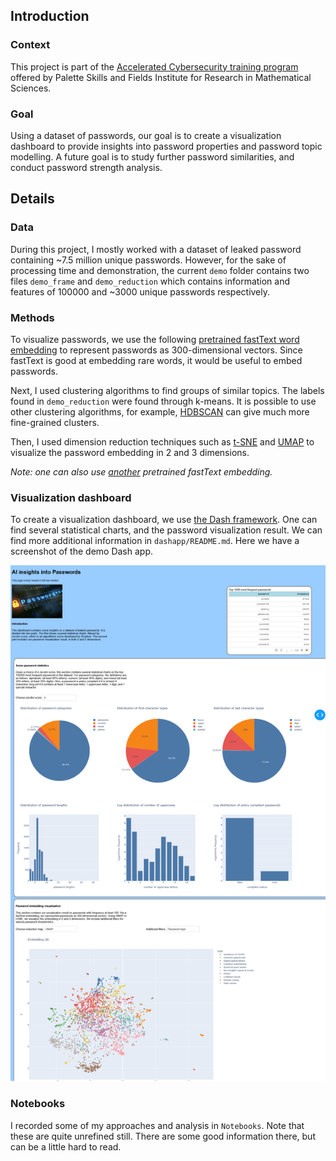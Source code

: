 ## Introduction
### Context
This project is part of the [Accelerated Cybersecurity training program](https://paletteskills.org/programs/cybersecurity-training) offered by Palette Skills and Fields Institute for Research in Mathematical Sciences. 

### Goal
Using a dataset of passwords, our goal is to create a visualization dashboard to provide insights into password properties and password topic modelling. A future goal is to study further password similarities, and conduct password strength analysis. 

## Details
### Data
During this project, I mostly worked with a dataset of leaked password containing ~7.5 million unique passwords. However, for the sake of processing time and demonstration, the current `demo` folder contains two files `demo_frame` and `demo_reduction` which contains information and features of 100000 and ~3000 unique passwords respectively. 

### Methods
To visualize passwords, we use the following [pretrained fastText word embedding](https://fasttext.cc/docs/en/pretrained-vectors.html) to represent passwords as 300-dimensional vectors. Since fastText is good at embedding rare words, it would be useful to embed passwords. 

Next, I used clustering algorithms to find groups of similar topics. The labels found in `demo_reduction` were found through k-means. It is possible to use other clustering algorithms, for example, [HDBSCAN](https://hdbscan.readthedocs.io/en/latest/index.html) can give much more fine-grained clusters. 

Then, I used dimension reduction techniques such as [t-SNE](https://en.wikipedia.org/wiki/T-distributed_stochastic_neighbor_embedding) and [UMAP](https://umap-learn.readthedocs.io/en/latest/) to visualize the password embedding in 2 and 3 dimensions. 

*Note: one can also use [another](https://fasttext.cc/docs/en/crawl-vectors.html) pretrained fastText embedding.*

### Visualization dashboard

To create a visualization dashboard, we use [the Dash framework](https://dash.plotly.com/). One can find several statistical charts, and the password visualization result. We can find more additional information in `dashapp/README.md`. Here we have a screenshot of the demo Dash app.

![Screenshot of Dash app](images/DashDemo.png)

### Notebooks
I recorded some of my approaches and analysis in `Notebooks`. Note that these are quite unrefined still. There are some good information there, but can be a little hard to read.  